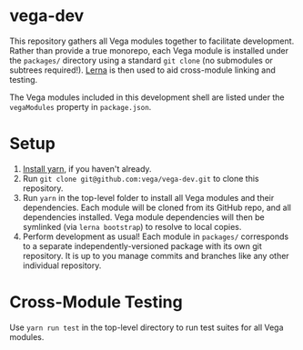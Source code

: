 # vega-dev

This repository gathers all Vega modules together to facilitate development. Rather than provide a true monorepo, each Vega module is installed under the `packages/` directory using a standard `git clone` (no submodules or subtrees required!). [Lerna](https://github.com/lerna/lerna) is then used to aid cross-module linking and testing.

The Vega modules included in this development shell are listed under the `vegaModules` property in `package.json`.

# Setup

1. [Install yarn](https://yarnpkg.com/en/docs/install), if you haven't already.
2. Run `git clone git@github.com:vega/vega-dev.git` to clone this repository.
3. Run `yarn` in the top-level folder to install all Vega modules and their dependencies. Each module will be cloned from its GitHub repo, and all dependencies installed. Vega module dependencies will then be symlinked (via `lerna bootstrap`) to resolve to local copies.
4. Perform development as usual! Each module in `packages/` corresponds to a separate independently-versioned package with its own git repository. It is up to you manage commits and branches like any other individual repository.

# Cross-Module Testing

Use `yarn run test` in the top-level directory to run test suites for all Vega modules.
